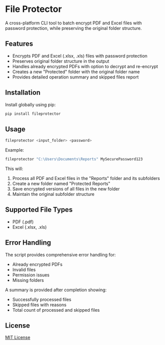 # File Protector

A cross-platform CLI tool to batch encrypt PDF and Excel files with password protection, while preserving the original folder structure.

## Features

- Encrypts PDF and Excel (.xlsx, .xls) files with password protection
- Preserves original folder structure in the output
- Handles already encrypted PDFs with option to decrypt and re-encrypt
- Creates a new "Protected" folder with the original folder name
- Provides detailed operation summary and skipped files report

## Installation

Install globally using pip:

```bash
pip install fileprotector
```

## Usage

```bash
fileprotector <input_folder> <password>
```

Example:

```bash
fileprotector "C:\Users\Documents\Reports" MySecurePassword123
```

This will:
1. Process all PDF and Excel files in the "Reports" folder and its subfolders
2. Create a new folder named "Protected Reports"
3. Save encrypted versions of all files in the new folder
4. Maintain the original subfolder structure

## Supported File Types

- PDF (.pdf)
- Excel (.xlsx, .xls)

## Error Handling

The script provides comprehensive error handling for:
- Already encrypted PDFs
- Invalid files
- Permission issues
- Missing folders

A summary is provided after completion showing:
- Successfully processed files
- Skipped files with reasons
- Total count of processed and skipped files

## License

[MIT License](LICENSE)